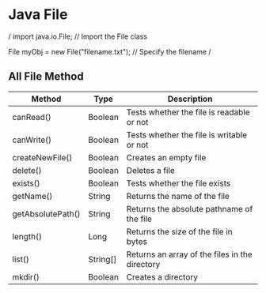 # Java File
/
import java.io.File;  // Import the File class

File myObj = new File("filename.txt"); // Specify the filename
/
## All File Method
| Method            | Type     | Description                                   |
|------------------|---------|-----------------------------------------------|
| canRead()        | Boolean | Tests whether the file is readable or not    |
| canWrite()       | Boolean | Tests whether the file is writable or not    |
| createNewFile()  | Boolean | Creates an empty file                        |
| delete()         | Boolean | Deletes a file                               |
| exists()         | Boolean | Tests whether the file exists                |
| getName()        | String  | Returns the name of the file                 |
| getAbsolutePath()| String  | Returns the absolute pathname of the file    |
| length()         | Long    | Returns the size of the file in bytes        |
| list()           | String[]| Returns an array of the files in the directory |
| mkdir()          | Boolean | Creates a directory                          |

